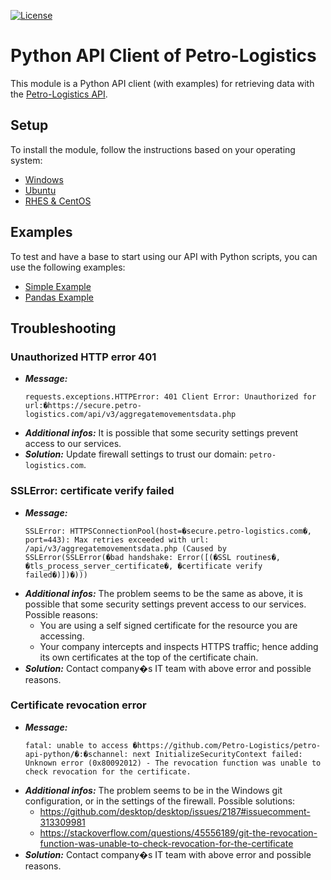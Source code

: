 [![License](https://img.shields.io/github/license/petro-logistics/petro-api-python.svg)](LICENSE)

# Python API Client of Petro-Logistics
This module is a Python API client (with examples) for retrieving data with the [Petro-Logistics API](https://secure.petro-logistics.com/client/api).

## Setup

To install the module, follow the instructions based on your operating system:
- [Windows](instructions/windows.md)
- [Ubuntu](instructions/ubuntu.md)
- [RHES & CentOS](instructions/rhes_centos.md)

## Examples
To test and have a base to start using our API with Python scripts, you can use the following examples:
- [Simple Example](https://github.com/Petro-Logistics/petro-api-python/blob/master/examples/test_example.py)
- [Pandas Example](https://github.com/Petro-Logistics/petro-api-python/blob/master/examples/test_example_pandas.py)

## Troubleshooting
### Unauthorized HTTP error 401
- _**Message:**_
  ```
  requests.exceptions.HTTPError: 401 Client Error: Unauthorized for url:�https://secure.petro-logistics.com/api/v3/aggregatemovementsdata.php
  ```
- _**Additional infos:**_ It is possible that some security settings prevent access to our services.
- _**Solution:**_ Update firewall settings to trust our domain: `petro-logistics.com`.

### SSLError: certificate verify failed
- _**Message:**_
  ```
  SSLError: HTTPSConnectionPool(host=�secure.petro-logistics.com�, port=443): Max retries exceeded with url: /api/v3/aggregatemovementsdata.php (Caused by SSLError(SSLError(�bad handshake: Error([(�SSL routines�, �tls_process_server_certificate�, �certificate verify failed�)])�)))
  ```
- _**Additional infos:**_ The problem seems to be the same as above, it is possible that some security settings prevent access to our services. Possible reasons:
  - You are using a self signed certificate for the resource you are accessing.
  - Your company intercepts and inspects HTTPS traffic; hence adding its own certificates at the top of the certificate chain.
- _**Solution:**_ Contact company�s IT team with above error and possible reasons.

### Certificate revocation error
- _**Message:**_
  ```
  fatal: unable to access �https://github.com/Petro-Logistics/petro-api-python/�:�schannel: next InitializeSecurityContext failed: Unknown error (0x80092012) - The revocation function was unable to check revocation for the certificate.
  ```
- _**Additional infos:**_ The problem seems to be in the Windows git configuration, or in the settings of the firewall. Possible solutions:
  - https://github.com/desktop/desktop/issues/2187#issuecomment-313309981
  - https://stackoverflow.com/questions/45556189/git-the-revocation-function-was-unable-to-check-revocation-for-the-certificate
- _**Solution:**_ Contact company�s IT team with above error and possible reasons.